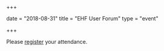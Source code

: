 +++

date = "2018-08-31"
title = "EHF User Forum"
type = "event"

+++

Please [register](https://www.difi.no/kurs/2018/06/ehf-brukerforum) your attendance.
